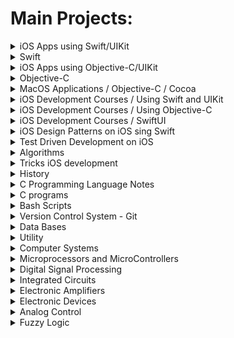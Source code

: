 # Main Projects:

<details><summary>iOS Apps using Swift/UIKit</summary>
<p>

List of apps I developed during diploma course and self-study time.

1. [x] [Photorama](https://github.com/c4arl0s/Photorama-App-Presentation#photorama-app). It makes a web service request to get photos.
2. [x] [Restaurant](https://github.com/c4arl0s/Restaurant-App-Presentation#restaurant-app). Interactive restaurant menu that displays offerings, adds orders and sent order request.
3. [x] [List](https://github.com/c4arl0s/List-App-Presentation#guided-project-list-todolistapp). Display, add, delete and save a list of tasks.
4. [x] [Homepwner](https://github.com/c4arl0s/Homepwner-App-Presentation#homepwner-app) It keeps an inventory of all your possessions. It saves name, serial#, value and a picture.
5. [x] [Hotel Manzana](https://github.com/c4arl0s/Hotel-Manzana-App-Presentation#hotel-manzana-app). This app allows you to register guests when they arrive.
6. [x] [Personality Quiz](https://github.com/c4arl0s/Personality-Quiz-Presentation#personality-quiz). This app is a silly game that is going to reflect part of your personality.
7. [x] [Apple Pie (iPad)](https://github.com/c4arl0s/Apple-Pie-App-Presentation#apple-pie-app). Word guessing game.
8. [x] [WorldTrotter](https://github.com/c4arl0s/WorldTrotter-App-Presentation#beginning-of-worldtrotter-app). This app converts values between degrees Fahrenheit and degrees Celsius.
9. [x] [TouchTracker](https://github.com/c4arl0s/Touchtracker-App-Presentation#beginning-of-touchtracker-app). An app that lets the user draw lines by touching the screen 
10. [ ] [Chronolist](https://github.com/c4arl0s/List-App-Presentation#guided-project-list-todolistapp). List of tasks or activities placed in chronological order.
11. [ ] [SteriflowApp](https://github.com/c4arl0s/ProductViewControllerForSteriflowApp#steriflowapp). Project that shows a catalog of Steriflow products.
12. [x] [Calculator (UI only, iPhone)](https://github.com/c4arl0s/Calculator-UI-Presentation#lab-calculator---content). User interface that shows you the power of Autolayout.

Frameworks used: UIKit, CoreData, CoreGraphics, CoreLocation, CoreMotion, MapKit, AVFoundation, QuartzCore, SafariServices, SceneKit, Speech, ARKit.
iOS Design Patterns used: MVC, Singleton, delegation, Observer, Target-Action, 

</p>
</details>

<details><summary>Swift</summary>
<p>

<img width="491" alt="Screen Shot 2022-07-02 at 12 41 22 p m" src="https://user-images.githubusercontent.com/24994818/177011338-dfac00e4-0af9-4749-809e-ae0b1952a574.png">

1. [Introduction to Swift and Playgrounds](https://github.com/c4arl0s/IntroductionToSwiftAndPlaygrounds#introduction-to-swift-and-playgrounds---content)
2. [Constants, Variables and Data Types](https://github.com/c4arl0s/ConstantsVariablesAndDataTypes#constants-variables-and-data-types---content)
3. [Operators](https://github.com/c4arl0s/Operators#operators---content)
4. [Control Flow](https://github.com/c4arl0s/ControlFlow#controlflow---content)
5. [Xcode](https://github.com/c4arl0s/Xcode#xcode---content)
6. [Building, Running and Debugging an App](https://github.com/c4arl0s/BuildingRunningAndDebuggingAnApp#building-running-and-debugging-an-app---content)
7. [Interface Builder Basics](https://github.com/c4arl0s/InterfaceBuilderBasics#interface-builder-basics---content)
8. [Strings](https://github.com/c4arl0s/Strings#strings---content)
9. [Functions](https://github.com/c4arl0s/Functions#functions---content)
10. [Structures](https://github.com/c4arl0s/Structures#structures---content)
11. [Classes, Inheritance](https://github.com/c4arl0s/ClassesAndInheritance#classes-and-inheritance---content)
12. [Collections](https://github.com/c4arl0s/Collections#collections---content)
13. [Loops](https://github.com/c4arl0s/Loops#loops---content)
14. [Optionals](https://github.com/c4arl0s/Optionals#optionals---content)
15. [Type Casting and Inspection](https://github.com/c4arl0s/TypeCastingAndInspection#2-type-casting-and-inspection---content)
16. [Guard](https://github.com/c4arl0s/Guard#3-guard---content)
17. [Enumerations](https://github.com/c4arl0s/Enumerations#enumerations---content)
18. [Closures](https://github.com/c4arl0s/Closures#closures---content)
19. [Extensions](https://github.com/c4arl0s/Extensions#extensions---content) 

</p>
</details>

<details><summary>iOS Apps using Objective-C/UIKit</summary>

List of apps I developed during self-study time.

11. [x] [Hypnosister (iPhone, using MRC)](https://github.com/c4arl0s/Hypnosister-ObjectiveC-Presentation#hypnosister-app---objective-c). Change and move concentric circles color with shake motion detection.
12. [x] [Homepwner (iPhone, using MRC)](https://github.com/c4arl0s/Homepwner-ObjectiveC-Presentation#homepwner-app---objective-c). It keeps an inventory of all your possessions.
13. [x] [TouchTracker (iPhone, using MRC)](https://github.com/c4arl0s/Touchtracker-ObjectiveC-Presentation#touchtracker-app---objective-c). This application lets the user draw lines by dragging across the view.
14. [x] [Nerdfeed (iPad, using MRC)](https://github.com/c4arl0s/Nerdfeed-ObjectiveC-Presentation#nerdfeed-app---objective-c). It reads the RSS feed from the Apple newsroom web service.
15. [x] [Basic MediaPlayer App (iPhone, using MRC)](https://github.com/c4arl0s/MediaPlayer-ObjectiveC-Presentation#media-playback---objective-c). Simple user interface to display a movie or video and audio.

Frameworks used: UIKit, CoreData. 

</p>
</details>

<details><summary>Objective-C</summary>

</p>
</details>

<details><summary>MacOS Applications / Objective-C / Cocoa</summary>

# [MacOS Applications / Objective-C / Cocoa](https://github.com/c4arl0s#main-projects)

1. [x] [TahDoole Desktop App](https://github.com/c4arl0s/TahDoodle-Desktop-Cocoa-ObjectiveC-Presentation#tahdoole-desktop---cocoa--objective-c). Simple to-do list application that stores its data as a property list.
2. [ ] [Cocoa Server App](https://github.com/c4arl0s/Cocoa-Server-App-Presentation#cocoaserver-app---objective-c). It creates a server to broadcast its presence and advertise its service on a local area network.

Frameworks used: 

</p>
</details>

<details><summary>iOS Development Courses / Using Swift and UIKit</summary>

# [iOS Development Courses / Using Swift and UIKit](https://github.com/c4arl0s#main-projects)

List of courses I took to improve my knowledge and skills about iOS Development through a couple of years.

1. [x] [App Development with Swift](https://github.com/c4arl0s/AppDevelopmentWithSwift#appdevelopmentwithswift) (Diploma Course at iOS Development Lab, UNAM, 2018) 
2. [x] [iOS Programming with Swift](https://github.com/c4arl0s/iOSProgramming_BasicSwift#iosprogramming_basicswift) (BNR course provided by iOS instructors to improve skills)
3. [x] [Practical Autolayout](https://github.com/c4arl0s/PracticalAutoLayoutXcode8#practical-autolayout---xcode-8) (Interesting book about how to demystify Autolayout)
4. [x] [Learn to Code in Swift](https://github.com/c4arl0s/LearnToCodeInSwift4#learn-to-code-in-swift-4---content) (Interesting way to teach Swift using iOS projects created by the author, It is a must)
5. [x] [Apple iOS Swift Unit Testing](https://github.com/c4arl0s/LearnAppleiOSSwiftUnitTesting#learn-apple-ios-swift-unit-testing---content) (First approach)
6. [ ] [Building AR Apps with Xcode](https://github.com/c4arl0s/AppDevelopmentWithSwift#4-building-ar-apps-with-xcode) (Apple course that teach you an introduction about ARKit)
7. [x] [Generics](https://github.com/c4arl0s/22GenericsInTheRealWorld#22-generics-in-the-real-world---content) (Important chapter provided by Learn to Code in Swift book)
8. [ ] [Swift Style](https://github.com/c4arl0s/SwiftStyle#swift-style---content) (Summary of recommendations about how to write Swift style code)
9. [x] [CoreGraphics](https://github.com/c4arl0s/AppDevelopmentWithSwiftGeneralIndex#8-core-graphics)
10. [x] [Protocols](https://github.com/c4arl0s/Swift-Protocols#swift-protocols---content)
11. [ ] [Combine Asynchronous Programming with Swift](https://github.com/c4arl0s/CombineAsynchronousProgrammingWithSwift#combine-asynchronous-programming-with-swift---content)

Frameworks used: UIKit, CoreData, ARKit, CoreGraphics, CoreLocation, CoreMotion, MapKit, AVFoundation, QuartzCore, SafariServices, SceneKit, Speech. 

</p>
</details>

<details><summary>iOS Development Courses / Using Objective-C</summary>

# [iOS Development Courses / Using Objective-C](https://github.com/c4arl0s#main-projects)

1. [x] [iOS Programming (Objective-C Using MRC)](https://github.com/c4arl0s/iOSProgramming_AdvancedObjectiveC#iosprogrammingadvace_objectivec) 
2. [x] [Objective-C Programming (Using ARC)](https://github.com/c4arl0s/iOSProgramming_BasicObjectiveC#iosprogramming_basicobjectivec) 
3. [ ] [Beginning Xcode](https://github.com/c4arl0s/BeginningXcodeContentIndex#beginning-xcode)
4. [ ] [Using Speech Framework](https://github.com/c4arl0s/RecognizingSpeechInLiveAudio#recognizingspeechinliveaudio)
5. [ ] [Grand Central Dispatch](https://github.com/c4arl0s/15GrandCentralDispatchBackgroundProcessingAndYou#15-grand-central-dispatch-background-processing-and-you---content)
6. [x] [Frameworks, Libraries and Targets](https://github.com/c4arl0s/9FrameworksLibrariesAndTargets#frameworks-libraries-and-targets---content)

Frameworks used: UIKit, CoreData, CoreLocation, UIAccelerometer (deprecate), AVFoundation, Speech.

</p>
</details>

<details><summary>iOS Development Courses / SwiftUI</summary>

# [iOS Development Courses / SwiftUI](https://github.com/c4arl0s#main-projects)

1. [ ] [Introducing SwiftUI](https://github.com/c4arl0s/IntroducingSwiftUI#introducing-swiftui)

</p>
</details>

<details><summary>iOS Design Patterns on iOS sing Swift</summary>

# [iOS Design Patterns on iOS sing Swift](https://github.com/c4arl0s#main-projects)

1. [ ] [MVVM](https://github.com/c4arl0s/MVVM#mvvm---content)

</p>
</details>

<details><summary>Test Driven Development on iOS</summary>

# [Test Driven Development on iOS](https://github.com/c4arl0s#main-projects)

1. [ ] [iOS Code Testing](https://github.com/c4arl0s/iOS-Code-Testing#ios-code-testing)
2. [ ] [Pro iOS Testing](https://github.com/c4arl0s/Pro-iOS-Testing#pro-ios-testing)

</p>
</details>

<details><summary>Algorithms</summary>

# [Algorithms](https://github.com/c4arl0s#main-projects)

1. [x] [Algorithms and Data Structures in Swift](https://github.com/c4arl0s/AlgorithmsAndDataStructuresInSwift#algorithms-and-data-structures-in-swift) 
2. [x] [Algorithms and Data Structures in Objective-C](https://github.com/c4arl0s/AlgorithmsAndDataStructuresInObjectiveC#algorithms-and-data-structures-in-objective-c) 
3. [ ] [Algorithms](https://github.com/c4arl0s/Algorithms#algorithms)
5. [ ] [Introduction to Algorithms](https://github.com/c4arl0s/IntroductionToAlgorithms#introductiontoalgorithms)

Frameworks used: QuartzCore. 

</p>
</details>

<details><summary>Tricks iOS development</summary>

# [Tricks iOS development](https://github.com/c4arl0s#main-projects)

1. [shortcuts](https://github.com/c4arl0s/Xcode#3-keyboard-shorcuts)
2. [Building and running wirelessly](https://github.com/c4arl0s/BuildingRunningAndDebuggingAnApp#3-building-and-running-wirelessly)

</p>
</details>

<details><summary>History</summary>

# [History](https://github.com/c4arl0s#main-projects)

<img width="1301" alt="Screen Shot 2022-04-10 at 11 56 10 a m" src="https://user-images.githubusercontent.com/24994818/162630747-5912c40d-5167-4fb1-ac42-8a7b49ddadb6.png">

</p>
</details>

<details><summary>C Programming Language Notes</summary>

# [C Programming Language Notes](https://github.com/c4arl0s#main-projects)

Lectures, notes, code and documentation about C programming language.

1. [x] [Understanding And Using C Pointers](https://github.com/c4arl0s/UnderstandingAndUsingCPointers#understandingandusingcpointers)  
2. [x] [Representing and Manipulating Information with C](https://github.com/c4arl0s/2RepresentingAndManipulatingInformation#2-representing-and-manipulating-information---content)
3. [x] [Optimizing Program Performance with C](https://github.com/c4arl0s/ComputerSystemsAProgrammersPerspectiveContentIndex#5-optimizing-program-performance)
2. [x] [Learn C on The Mac For OSX and iOS](https://github.com/c4arl0s/Learn_C_onTheMacForOSXandiOS#learn_c_onthemacforosxandios) 
3. [ ] [Numerical Analysis With C Programming Language](https://github.com/c4arl0s/NumericalAnalysisWithCProgrammingLanguage#numerical-analysis-with-c-programming-language---content)

</p>
</details>

<details><summary>C programs</summary>

# [C programs](https://github.com/c4arl0s#main-projects)

1. [x] [search-price.c: It search a price of an item over a text file]()  
2. [x] [fibonacci.c: it calculates first 20 numbers of fibonacci series]()
3. [x] [c-to-f.c: It converts centigrades units to Farenheit units]()
2. [x] [diodo.c: It calculates phase angle, Power Electronics]() 
3. [x] [pparallel.c: Data adquisition project, using an old HP Pavilion Desktop computer]()
3. [x] [Programming in C: List of c programs that I created in the old days](https://github.com/c4arl0s/ProgrammingInC#programming-in-c)

</p>
</details>

<details><summary>Bash Scripts</summary>

# [Bash Scripts](https://github.com/c4arl0s#main-projects)

List of scripts I wrote to speed up my developments

1. [x] [git-restore-ui.sh: It uses a dialog box to restore files that are located in staged area](https://github.com/c4arl0s/git-restore-user-interface-script#git-restore-user-interface-script)
2. [x] [git-add-ui.sh: It uses a dialog box to add modified and untracked files to the staged area](https://github.com/c4arl0s/git-add-user-interface-script#git-add-user-interface-script)
3. [x] [trad3.sh: It was created back in my student days to retrieve english/spanish words](https://github.com/c4arl0s/DictEnEsScript)
4. [x] [add3.sh: included in trad3.sh repository](https://github.com/c4arl0s/DictEnEsScript)
5. [x] [CreateContentIndexScript.sh: Create Content Index script for my repositores](https://github.com/c4arl0s/CreateContentIndex#create-content-index-script)
6. [x] [rmDotDSStoreScript.sh: Remove .DS_Store files recursively](https://github.com/c4arl0s/RemoveDotDS_StoreFileRecursiveScript#removedotds_storefilerecursivescript)
7. [x] [verifyStatus.sh: It was created to remember me if a repository has changes or files are untracked](https://github.com/c4arl0s/VerifyStatusRepositoriesScript)
8. [x] [extractImagesFromPdfFiles.sh: Extract Images from a pdf file recursively](https://github.com/c4arl0s/ExtractImagesFromPdfFilesBatchScript#extractimagesfrompdffilesbatchscript)
9. [x] [renameAllFiles.sh: rename all files and directories in the current directory recursively](https://github.com/c4arl0s/renameAllFilesScript)
10. [x] [Bash Cheat Sheet](https://github.com/c4arl0s/BashCheatSheet#bashcheatsheet)

</p>
</details>

<details><summary>Version Control System - Git</summary>

# [Version Control System - Git](https://github.com/c4arl0s#main-projects)

1. [x] [Introduction](https://github.com/c4arl0s/RysGitTutorialContentIndex#1-introduction)
2. [x] [The basics](https://github.com/c4arl0s/RysGitTutorialContentIndex#2-the-basics)
3. [x] [Undoing Changes](https://github.com/c4arl0s/RysGitTutorialContentIndex#3-undoing-changes-rys-git-tutorial)
4. [x] [Branches I](https://github.com/c4arl0s/RysGitTutorialContentIndex#4-branches-i)
5. [x] [Branches II](https://github.com/c4arl0s/RysGitTutorialContentIndex#5-branches-ii)
6. [x] [Rebasing](https://github.com/c4arl0s/RysGitTutorialContentIndex#6-rebasing)	
7. [x] [Rewriting History](https://github.com/c4arl0s/RysGitTutorialContentIndex#7-rewriting-history)
8. [x] [Remotes](https://github.com/c4arl0s/RysGitTutorialContentIndex#8-remotes)
9. [x] [Centralized Workflows](https://github.com/c4arl0s/RysGitTutorialContentIndex#9-centralized-workflows)
10. [x] [Distributed Workflows](https://github.com/c4arl0s/RysGitTutorialContentIndex#10-distributed-workflows)
11. [x] [Patch Workflows](https://github.com/c4arl0s/RysGitTutorialContentIndex#11-patch-workflows)
12. [x] [Tips and Tricks](https://github.com/c4arl0s/RysGitTutorialContentIndex#12-tips-and-tricks)
13. [x] [Plumbing](https://github.com/c4arl0s/RysGitTutorialContentIndex#13-plumbing)
14. [x] [Summary git commands](https://github.com/c4arl0s/Summary-git-commands)

</p>
</details>

<details><summary>Data Bases</summary>

# [Data Bases](https://github.com/c4arl0s#main-projects)

Lectures, code and documentation about data bases.

1. [x] [SQLite For Mobil Apps Simplified](https://github.com/c4arl0s/SQLiteForMobileAppsSimplified#sqlite3_notes) 
2. [ ] [Designing Data Intensive Applications](https://github.com/c4arl0s/DesigningDataIntensiveApplications#designing-data-intensive-applications) 
3. [x] [Introducing SQLite for Mobile Developers](https://github.com/c4arl0s/SQLiteForMobilDevelopers#sqliteformobildevelopers) 

</p>
</details>

<details><summary>Utility</summary>

# [Utility](https://github.com/c4arl0s#main-projects)

2. [x] [VIM](https://github.com/c4arl0s/VIM#vim) 
3. [ ] [Regular Expresions](https://github.com/c4arl0s/RegularExpressions#regular-expression---content) 
4. [ ] [English Language](https://github.com/c4arl0s/OxfordGuideToEnglishGrammar#oxford-guide-to-english-grammar---content)
5. [x] [Must-Have English Phrases for Online Meetings](https://github.com/c4arl0s/Must-Have-English-Phrases-for-Online-Meetings#must-have-english-phrases-for-online-meetings)
6. [x] [10 Words to use right now at work in English](https://github.com/c4arl0s/10-Words-to-Use-Right-Now-at-Work-in-English#10-words-to-use-right-now-at-work-in-english)

</p>
</details>

<details><summary>Computer Systems</summary>

# [Computer Systems](https://github.com/c4arl0s#main-projects)

Notes about computer systems engineering from programming perspective.

1. [x] [Computer Systems - A Programmers Perspective](https://github.com/c4arl0s/ComputerSystems_aProgrammersPerspective#computer-systems---a-programmers-perspective) 
2. [x] [Computer Organization and Design Fundamentals](https://github.com/c4arl0s/ComputerOrganization-DesignFundamentals#computer-organization-and-design-fundamentals) 

</p>
</details>

<details><summary>Microprocessors and MicroControllers</summary>

# [Microprocessors and MicroControllers](https://github.com/c4arl0s#main-projects)

Notes about how a microprocessor and a microcontrollers work.

1. [x] [Inside The Machine](https://github.com/c4arl0s/InsideTheMachine#inside-the-machine) 
2. [x] [Microprocessorsi And Microcontrollers](https://github.com/c4arl0s/MicroprocessorsAndMicrocontrollers) 

</p>
</details>

<details><summary>Digital Signal Processing</summary>

# [Digital Signal Processing](https://github.com/c4arl0s#main-projects)

1. [x] [Digital Signal Processing Notes](https://github.com/c4arl0s/DigitalSignalProcessing#digital-signal-processing)

</p>
</details>

<details><summary>Integrated Circuits</summary>

# [Integrated Circuits](https://github.com/c4arl0s#main-projects)

1. [x] [Integrated Circuits Notes](https://github.com/c4arl0s/IntegratedCircuitsNotes#integrated-circuits-notes)

</p>
</details>

<details><summary>Electronic Amplifiers</summary>

# [Electronic Amplifiers](https://github.com/c4arl0s#main-projects)

1. [x] [Electronic Amplifiers Notes](https://github.com/c4arl0s/ElectronicAmplifiersNotes#electronic-amplifiers-notes)

</p>
</details>

<details><summary>Electronic Devices</summary>

# [Electronic Devices](https://github.com/c4arl0s#main-projects)

1. [x] [Electronic Devices Notes](https://github.com/c4arl0s/ElectronicDevicesNotes#electronic-devices-notes)

</p>
</details>

<details><summary>Analog Control</summary>

# [Analog Control](https://github.com/c4arl0s#main-projects)

1. [x] [Analog Control](https://github.com/c4arl0s/AnalogControl)

</p>
</details>

<details><summary>Fuzzy Logic</summary>

# [Fuzzy Logic](https://github.com/c4arl0s#main-projects)

1. [x] [Fuzzy Logic Notes](https://github.com/c4arl0s/FuzzyLogic#fuzzy-logic-notes)

</p>
</details>

